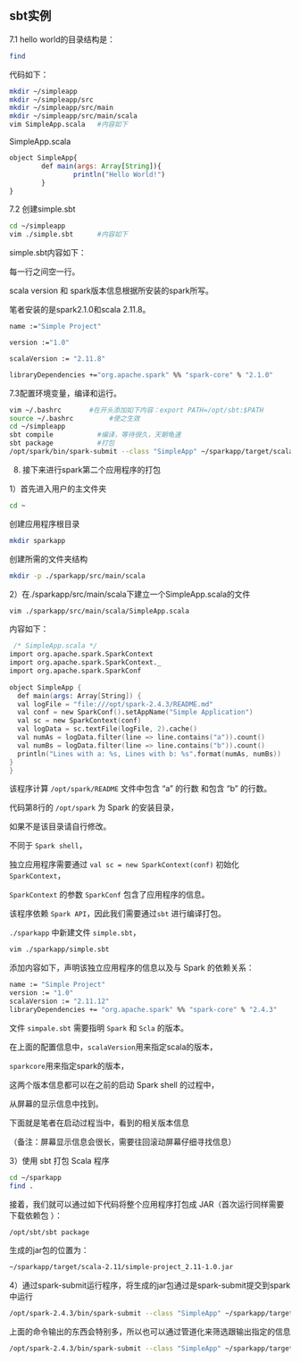 
## sbt实例

7.1 hello world的目录结构是：

```sh
find
```

代码如下：

```sh
mkdir ~/simpleapp
mkdir ~/simpleapp/src
mkdir ~/simpleapp/src/main
mkdir ~/simpleapp/src/main/scala
vim SimpleApp.scala   #内容如下
```

SimpleApp.scala

```js
object SimpleApp{
        def main(args: Array[String]){
                println("Hello World!")
        } 
}
```

7.2 创建simple.sbt

```sh
cd ~/simpleapp
vim ./simple.sbt      #内容如下
```

simple.sbt内容如下：

每一行之间空一行。

scala version 和 spark版本信息根据所安装的spark所写。

笔者安装的是spark2.1.0和scala 2.11.8。

```sh
name :="Simple Project"

version :="1.0"

scalaVersion := "2.11.8"

libraryDependencies +="org.apache.spark" %% "spark-core" % "2.1.0"
```

7.3配置环境变量，编译和运行。

```sh
vim ~/.bashrc 		#在开头添加如下内容：export PATH=/opt/sbt:$PATH
source ~/.bashrc         #使之生效
cd ~/simpleapp
sbt compile           #编译，等待很久，天朝龟速
sbt package           #打包
/opt/spark/bin/spark-submit --class "SimpleApp" ~/sparkapp/target/scala-2.11/simple-project_2.11-1.0.jar   #将生成的jar包通过spark-summit提交到spark中执行
```

8. 接下来进行spark第二个应用程序的打包

1）首先进入用户的主文件夹

```sh
cd ~
```

创建应用程序根目录

```sh
mkdir sparkapp
```

创建所需的文件夹结构

```sh
mkdir -p ./sparkapp/src/main/scala
```

2）在./sparkapp/src/main/scala下建立一个SimpleApp.scala的文件

```sh
vim ./sparkapp/src/main/scala/SimpleApp.scala
```

内容如下：

```s
 /* SimpleApp.scala */
import org.apache.spark.SparkContext
import org.apache.spark.SparkContext._
import org.apache.spark.SparkConf
  
object SimpleApp {
  def main(args: Array[String]) {
  val logFile = "file:///opt/spark-2.4.3/README.md"
  val conf = new SparkConf().setAppName("Simple Application")
  val sc = new SparkContext(conf)
  val logData = sc.textFile(logFile, 2).cache()
  val numAs = logData.filter(line => line.contains("a")).count()
  val numBs = logData.filter(line => line.contains("b")).count()
  println("Lines with a: %s, Lines with b: %s".format(numAs, numBs))
}
}
```

该程序计算 `/opt/spark/README` 文件中包含 “a” 的行数 和包含 “b” 的行数。

代码第8行的 `/opt/spark` 为 Spark 的安装目录，

如果不是该目录请自行修改。

不同于 `Spark shell`，

独立应用程序需要通过 `val sc = new SparkContext(conf)` 初始化 `SparkContext`，

`SparkContext` 的参数 `SparkConf` 包含了应用程序的信息。


该程序依赖 `Spark API`，因此我们需要通过`sbt` 进行编译打包。

 `./sparkapp` 中新建文件 `simple.sbt`，

```sh
vim ./sparkapp/simple.sbt
```
 
添加内容如下，声明该独立应用程序的信息以及与 Spark 的依赖关系：

```sh
name := "Simple Project"
version := "1.0"
scalaVersion := "2.11.12"
libraryDependencies += "org.apache.spark" %% "spark-core" % "2.4.3"
```

文件 `simpale.sbt` 需要指明 `Spark` 和 `Scla` 的版本。

在上面的配置信息中，`scalaVersion`用来指定scala的版本，

`sparkcore`用来指定spark的版本，

这两个版本信息都可以在之前的启动 Spark shell 的过程中，

从屏幕的显示信息中找到。

下面就是笔者在启动过程当中，看到的相关版本信息

（备注：屏幕显示信息会很长，需要往回滚动屏幕仔细寻找信息）


3）使用 sbt 打包 Scala 程序

```sh
cd ~/sparkapp
find .
```

接着，我们就可以通过如下代码将整个应用程序打包成 JAR（首次运行同样需要下载依赖包 ）：

```sh
/opt/sbt/sbt package
```

生成的jar包的位置为：

```sh
~/sparkapp/target/scala-2.11/simple-project_2.11-1.0.jar
```

4）通过spark-submit运行程序，将生成的jar包通过是spark-submit提交到spark中运行

```sh
/opt/spark-2.4.3/bin/spark-submit --class "SimpleApp" ~/sparkapp/target/scala-2.11/simple-project_2.11-1.0.jar
```

上面的命令输出的东西会特别多，所以也可以通过管道化来筛选跟输出指定的信息

```sh
/opt/spark-2.4.3/bin/spark-submit --class "SimpleApp" ~/sparkapp/target/scala-2.11/simple-project_2.11-1.0.jar 2>&1 | grep "Lines with a:"
```
